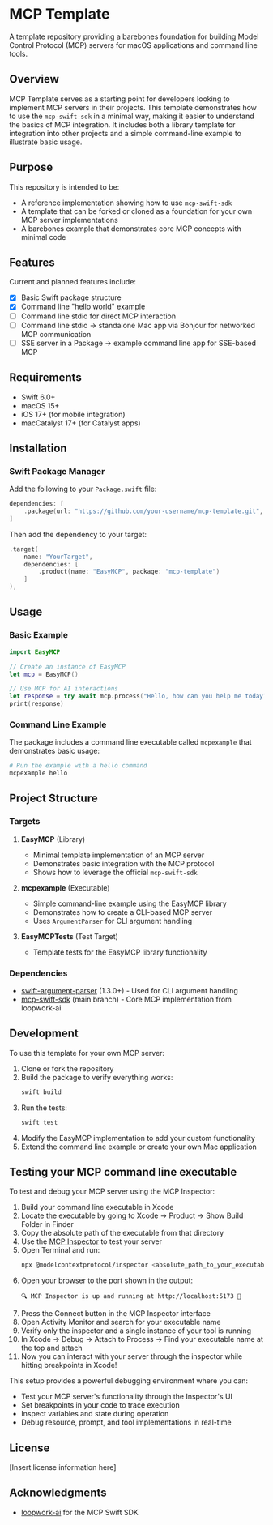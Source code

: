 # MCP Template

A template repository providing a barebones foundation for building Model Control Protocol (MCP) servers for macOS applications and command line tools.

## Overview

MCP Template serves as a starting point for developers looking to implement MCP servers in their projects. This template demonstrates how to use the `mcp-swift-sdk` in a minimal way, making it easier to understand the basics of MCP integration. It includes both a library template for integration into other projects and a simple command-line example to illustrate basic usage.

## Purpose

This repository is intended to be:
- A reference implementation showing how to use `mcp-swift-sdk`
- A template that can be forked or cloned as a foundation for your own MCP server implementations
- A barebones example that demonstrates core MCP concepts with minimal code

## Features

Current and planned features include:

- [x] Basic Swift package structure
- [x] Command line "hello world" example
- [ ] Command line stdio for direct MCP interaction
- [ ] Command line stdio → standalone Mac app via Bonjour for networked MCP communication
- [ ] SSE server in a Package → example command line app for SSE-based MCP

## Requirements

- Swift 6.0+
- macOS 15+
- iOS 17+ (for mobile integration)
- macCatalyst 17+ (for Catalyst apps)

## Installation

### Swift Package Manager

Add the following to your `Package.swift` file:

```swift
dependencies: [
    .package(url: "https://github.com/your-username/mcp-template.git", branch: "main"),
]
```

Then add the dependency to your target:

```swift
.target(
    name: "YourTarget",
    dependencies: [
        .product(name: "EasyMCP", package: "mcp-template")
    ]
),
```

## Usage

### Basic Example

```swift
import EasyMCP

// Create an instance of EasyMCP
let mcp = EasyMCP()

// Use MCP for AI interactions
let response = try await mcp.process("Hello, how can you help me today?")
print(response)
```

### Command Line Example

The package includes a command line executable called `mcpexample` that demonstrates basic usage:

```bash
# Run the example with a hello command
mcpexample hello
```

## Project Structure

### Targets

1. **EasyMCP** (Library)
   - Minimal template implementation of an MCP server
   - Demonstrates basic integration with the MCP protocol
   - Shows how to leverage the official `mcp-swift-sdk`

2. **mcpexample** (Executable)
   - Simple command-line example using the EasyMCP library
   - Demonstrates how to create a CLI-based MCP server
   - Uses `ArgumentParser` for CLI argument handling

3. **EasyMCPTests** (Test Target)
   - Template tests for the EasyMCP library functionality

### Dependencies

- [swift-argument-parser](https://github.com/apple/swift-argument-parser) (1.3.0+) - Used for CLI argument handling
- [mcp-swift-sdk](https://github.com/loopwork-ai/mcp-swift-sdk) (main branch) - Core MCP implementation from loopwork-ai

## Development

To use this template for your own MCP server:

1. Clone or fork the repository
2. Build the package to verify everything works:
   ```bash
   swift build
   ```
3. Run the tests:
   ```bash
   swift test
   ```
4. Modify the EasyMCP implementation to add your custom functionality
5. Extend the command line example or create your own Mac application

## Testing your MCP command line executable

To test and debug your MCP server using the MCP Inspector:

1. Build your command line executable in Xcode
2. Locate the executable by going to Xcode → Product → Show Build Folder in Finder
3. Copy the absolute path of the executable from that directory
4. Use the [MCP Inspector](https://modelcontextprotocol.io/docs/tools/inspector) to test your server
5. Open Terminal and run:
   ```bash
   npx @modelcontextprotocol/inspector <absolute_path_to_your_executable>
   ```
6. Open your browser to the port shown in the output:
   ```
   🔍 MCP Inspector is up and running at http://localhost:5173 🚀
   ```
7. Press the Connect button in the MCP Inspector interface
8. Open Activity Monitor and search for your executable name
9. Verify only the inspector and a single instance of your tool is running
10. In Xcode → Debug → Attach to Process → Find your executable name at the top and attach
11. Now you can interact with your server through the inspector while hitting breakpoints in Xcode!

This setup provides a powerful debugging environment where you can:
- Test your MCP server's functionality through the Inspector's UI
- Set breakpoints in your code to trace execution
- Inspect variables and state during operation
- Debug resource, prompt, and tool implementations in real-time

## License

[Insert license information here]

## Acknowledgments

- [loopwork-ai](https://github.com/loopwork-ai) for the MCP Swift SDK 